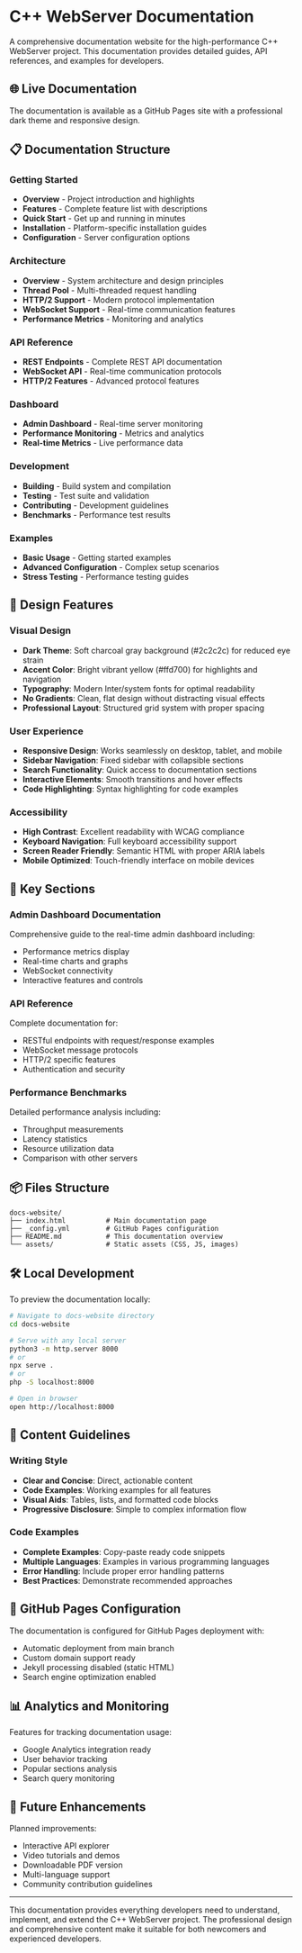 # C++ WebServer Documentation

A comprehensive documentation website for the high-performance C++ WebServer project. This documentation provides detailed guides, API references, and examples for developers.

## 🌐 Live Documentation

The documentation is available as a GitHub Pages site with a professional dark theme and responsive design.

## 📋 Documentation Structure

### Getting Started
- **Overview** - Project introduction and highlights
- **Features** - Complete feature list with descriptions
- **Quick Start** - Get up and running in minutes
- **Installation** - Platform-specific installation guides
- **Configuration** - Server configuration options

### Architecture
- **Overview** - System architecture and design principles
- **Thread Pool** - Multi-threaded request handling
- **HTTP/2 Support** - Modern protocol implementation
- **WebSocket Support** - Real-time communication features
- **Performance Metrics** - Monitoring and analytics

### API Reference
- **REST Endpoints** - Complete REST API documentation
- **WebSocket API** - Real-time communication protocols
- **HTTP/2 Features** - Advanced protocol features

### Dashboard
- **Admin Dashboard** - Real-time server monitoring
- **Performance Monitoring** - Metrics and analytics
- **Real-time Metrics** - Live performance data

### Development
- **Building** - Build system and compilation
- **Testing** - Test suite and validation
- **Contributing** - Development guidelines
- **Benchmarks** - Performance test results

### Examples
- **Basic Usage** - Getting started examples
- **Advanced Configuration** - Complex setup scenarios
- **Stress Testing** - Performance testing guides

## 🎨 Design Features

### Visual Design
- **Dark Theme**: Soft charcoal gray background (#2c2c2c) for reduced eye strain
- **Accent Color**: Bright vibrant yellow (#ffd700) for highlights and navigation
- **Typography**: Modern Inter/system fonts for optimal readability
- **No Gradients**: Clean, flat design without distracting visual effects
- **Professional Layout**: Structured grid system with proper spacing

### User Experience
- **Responsive Design**: Works seamlessly on desktop, tablet, and mobile
- **Sidebar Navigation**: Fixed sidebar with collapsible sections
- **Search Functionality**: Quick access to documentation sections
- **Interactive Elements**: Smooth transitions and hover effects
- **Code Highlighting**: Syntax highlighting for code examples

### Accessibility
- **High Contrast**: Excellent readability with WCAG compliance
- **Keyboard Navigation**: Full keyboard accessibility support
- **Screen Reader Friendly**: Semantic HTML with proper ARIA labels
- **Mobile Optimized**: Touch-friendly interface on mobile devices

## 🚀 Key Sections

### Admin Dashboard Documentation
Comprehensive guide to the real-time admin dashboard including:
- Performance metrics display
- Real-time charts and graphs
- WebSocket connectivity
- Interactive features and controls

### API Reference
Complete documentation for:
- RESTful endpoints with request/response examples
- WebSocket message protocols
- HTTP/2 specific features
- Authentication and security

### Performance Benchmarks
Detailed performance analysis including:
- Throughput measurements
- Latency statistics
- Resource utilization data
- Comparison with other servers

## 📦 Files Structure

```
docs-website/
├── index.html          # Main documentation page
├── _config.yml         # GitHub Pages configuration
├── README.md           # This documentation overview
└── assets/             # Static assets (CSS, JS, images)
```

## 🛠 Local Development

To preview the documentation locally:

```bash
# Navigate to docs-website directory
cd docs-website

# Serve with any local server
python3 -m http.server 8000
# or
npx serve .
# or
php -S localhost:8000

# Open in browser
open http://localhost:8000
```

## 📖 Content Guidelines

### Writing Style
- **Clear and Concise**: Direct, actionable content
- **Code Examples**: Working examples for all features
- **Visual Aids**: Tables, lists, and formatted code blocks
- **Progressive Disclosure**: Simple to complex information flow

### Code Examples
- **Complete Examples**: Copy-paste ready code snippets
- **Multiple Languages**: Examples in various programming languages
- **Error Handling**: Include proper error handling patterns
- **Best Practices**: Demonstrate recommended approaches

## 🔧 GitHub Pages Configuration

The documentation is configured for GitHub Pages deployment with:
- Automatic deployment from main branch
- Custom domain support ready
- Jekyll processing disabled (static HTML)
- Search engine optimization enabled

## 📊 Analytics and Monitoring

Features for tracking documentation usage:
- Google Analytics integration ready
- User behavior tracking
- Popular sections analysis
- Search query monitoring

## 🎯 Future Enhancements

Planned improvements:
- Interactive API explorer
- Video tutorials and demos
- Downloadable PDF version
- Multi-language support
- Community contribution guidelines

---

This documentation provides everything developers need to understand, implement, and extend the C++ WebServer project. The professional design and comprehensive content make it suitable for both newcomers and experienced developers.
